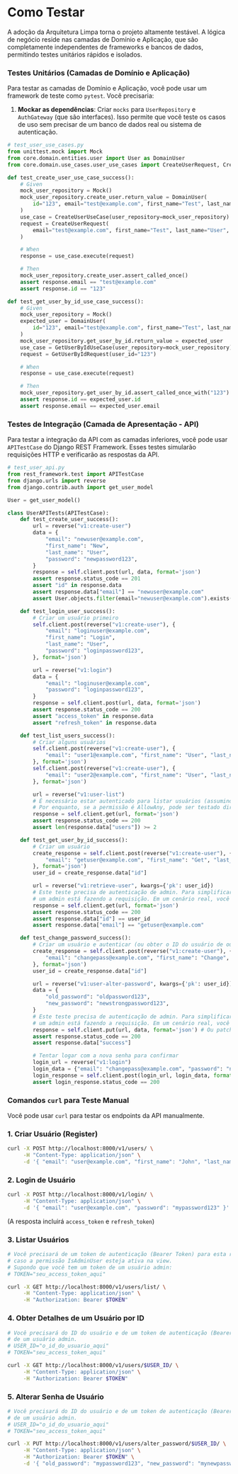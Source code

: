 # Como Testar

A adoção da Arquitetura Limpa torna o projeto altamente testável. A lógica de negócio reside nas camadas de Domínio e Aplicação, que são completamente independentes de frameworks e bancos de dados, permitindo testes unitários rápidos e isolados.

### Testes Unitários (Camadas de Domínio e Aplicação)

Para testar as camadas de Domínio e Aplicação, você pode usar um framework de teste como `pytest`. Você precisaria:

1. **Mockar as dependências**: Criar `mocks` para `UserRepository` e `AuthGateway` (que são interfaces). Isso permite que você teste os casos de uso sem precisar de um banco de dados real ou sistema de autenticação.

```python
# test_user_use_cases.py
from unittest.mock import Mock
from core.domain.entities.user import User as DomainUser
from core.domain.use_cases.user_use_cases import CreateUserRequest, CreateUserUseCase, GetUserByIdRequest, GetUserByIdUseCase

def test_create_user_use_case_success():
    # Given
    mock_user_repository = Mock()
    mock_user_repository.create_user.return_value = DomainUser(
        id="123", email="test@example.com", first_name="Test", last_name="User"
    )
    use_case = CreateUserUseCase(user_repository=mock_user_repository)
    request = CreateUserRequest(
        email="test@example.com", first_name="Test", last_name="User", password="password123"
    )

    # When
    response = use_case.execute(request)

    # Then
    mock_user_repository.create_user.assert_called_once()
    assert response.email == "test@example.com"
    assert response.id == "123"

def test_get_user_by_id_use_case_success():
    # Given
    mock_user_repository = Mock()
    expected_user = DomainUser(
        id="123", email="test@example.com", first_name="Test", last_name="User"
    )
    mock_user_repository.get_user_by_id.return_value = expected_user
    use_case = GetUserByIdUseCase(user_repository=mock_user_repository)
    request = GetUserByIdRequest(user_id="123")

    # When
    response = use_case.execute(request)

    # Then
    mock_user_repository.get_user_by_id.assert_called_once_with("123")
    assert response.id == expected_user.id
    assert response.email == expected_user.email
```

### Testes de Integração (Camada de Apresentação - API)

Para testar a integração da API com as camadas inferiores, você pode usar `APITestCase` do Django REST Framework. Esses testes simularão requisições HTTP e verificarão as respostas da API.

```python
# test_user_api.py
from rest_framework.test import APITestCase
from django.urls import reverse
from django.contrib.auth import get_user_model

User = get_user_model()

class UserAPITests(APITestCase):
    def test_create_user_success():
        url = reverse("v1:create-user")
        data = {
            "email": "newuser@example.com",
            "first_name": "New",
            "last_name": "User",
            "password": "newpassword123",
        }
        response = self.client.post(url, data, format='json')
        assert response.status_code == 201
        assert "id" in response.data
        assert response.data["email"] == "newuser@example.com"
        assert User.objects.filter(email="newuser@example.com").exists()

    def test_login_user_success():
        # Criar um usuário primeiro
        self.client.post(reverse("v1:create-user"), {
            "email": "loginuser@example.com",
            "first_name": "Login",
            "last_name": "User",
            "password": "loginpassword123",
        }, format='json')

        url = reverse("v1:login")
        data = {
            "email": "loginuser@example.com",
            "password": "loginpassword123",
        }
        response = self.client.post(url, data, format='json')
        assert response.status_code == 200
        assert "access_token" in response.data
        assert "refresh_token" in response.data

    def test_list_users_success():
        # Criar alguns usuários
        self.client.post(reverse("v1:create-user"), {
            "email": "user1@example.com", "first_name": "User", "last_name": "One", "password": "password123"
        }, format='json')
        self.client.post(reverse("v1:create-user"), {
            "email": "user2@example.com", "first_name": "User", "last_name": "Two", "password": "password123"
        }, format='json')

        url = reverse("v1:user-list")
        # É necessário estar autenticado para listar usuários (assumindo IsAdminUser ou similar)
        # Por enquanto, se a permissão é AllowAny, pode ser testado diretamente.
        response = self.client.get(url, format='json')
        assert response.status_code == 200
        assert len(response.data["users"]) >= 2

    def test_get_user_by_id_success():
        # Criar um usuário
        create_response = self.client.post(reverse("v1:create-user"), {
            "email": "getuser@example.com", "first_name": "Get", "last_name": "User", "password": "getuser123"
        }, format='json')
        user_id = create_response.data["id"]

        url = reverse("v1:retrieve-user", kwargs={'pk': user_id})
        # Este teste precisa de autenticação de admin. Para simplificar, vamos assumir que
        # um admin está fazendo a requisição. Em um cenário real, você autenticaria o admin.
        response = self.client.get(url, format='json')
        assert response.status_code == 200
        assert response.data["id"] == user_id
        assert response.data["email"] == "getuser@example.com"

    def test_change_password_success():
        # Criar um usuário e autenticar (ou obter o ID do usuário de outra forma)
        create_response = self.client.post(reverse("v1:create-user"), {
            "email": "changepass@example.com", "first_name": "Change", "last_name": "Pass", "password": "oldpassword123"
        }, format='json')
        user_id = create_response.data["id"]

        url = reverse("v1:user-alter-password", kwargs={'pk': user_id})
        data = {
            "old_password": "oldpassword123",
            "new_password": "newstrongpassword123",
        }
        # Este teste precisa de autenticação de admin. Para simplificar, vamos assumir que
        # um admin está fazendo a requisição. Em um cenário real, você autenticaria o admin.
        response = self.client.put(url, data, format='json') # Ou patch
        assert response.status_code == 200
        assert response.data["success"]

        # Tentar logar com a nova senha para confirmar
        login_url = reverse("v1:login")
        login_data = {"email": "changepass@example.com", "password": "newstrongpassword123"}
        login_response = self.client.post(login_url, login_data, format='json')
        assert login_response.status_code == 200
```

### Comandos `curl` para Teste Manual

Você pode usar `curl` para testar os endpoints da API manualmente.

### 1. Criar Usuário (Register)

```bash
curl -X POST http://localhost:8000/v1/users/ \
     -H "Content-Type: application/json" \
     -d '{ "email": "user@example.com", "first_name": "John", "last_name": "Doe", "password": "mypassword123" }'
```

### 2. Login de Usuário

```bash
curl -X POST http://localhost:8000/v1/login/ \
     -H "Content-Type: application/json" \
     -d '{ "email": "user@example.com", "password": "mypassword123" }'
```

(A resposta incluirá `access_token` e `refresh_token`)

### 3. Listar Usuários

```bash
# Você precisará de um token de autenticação (Bearer Token) para esta requisição,
# caso a permissão IsAdminUser esteja ativa na view.
# Supondo que você tem um token de um usuário admin:
# TOKEN="seu_access_token_aqui"

curl -X GET http://localhost:8000/v1/users/list/ \
     -H "Content-Type: application/json" \
     -H "Authorization: Bearer $TOKEN"
```

### 4. Obter Detalhes de um Usuário por ID

```bash
# Você precisará do ID do usuário e de um token de autenticação (Bearer Token)
# de um usuário admin.
# USER_ID="o_id_do_usuario_aqui"
# TOKEN="seu_access_token_aqui"

curl -X GET http://localhost:8000/v1/users/$USER_ID/ \
     -H "Content-Type: application/json" \
     -H "Authorization: Bearer $TOKEN"
```

### 5. Alterar Senha de Usuário

```bash
# Você precisará do ID do usuário e de um token de autenticação (Bearer Token)
# de um usuário admin.
# USER_ID="o_id_do_usuario_aqui"
# TOKEN="seu_access_token_aqui"

curl -X PUT http://localhost:8000/v1/users/alter_password/$USER_ID/ \
     -H "Content-Type: application/json" \
     -H "Authorization: Bearer $TOKEN" \
     -d '{ "old_password": "mypassword123", "new_password": "mynewpassword456" }'
```
